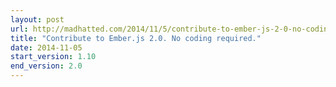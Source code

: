 ```yaml
---
layout: post
url: http://madhatted.com/2014/11/5/contribute-to-ember-js-2-0-no-coding-required
title: "Contribute to Ember.js 2.0. No coding required."
date: 2014-11-05
start_version: 1.10
end_version: 2.0
---
```

